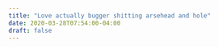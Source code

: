 ```yaml
---
title: "Love actually bugger shitting arsehead and hole"
date: 2020-03-28T07:54:00-04:00
draft: false
---
```

